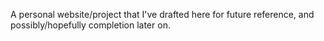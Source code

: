 A personal website/project that I've drafted here for future reference, and possibly/hopefully completion later on.
